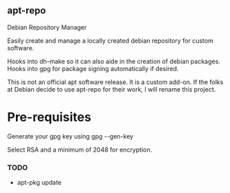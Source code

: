 apt-repo
--------

Debian Repository Manager

Easily create and manage a locally created debian repository for custom
software.

Hooks into dh-make so it can also aide in the creation of debian packages.
Hooks into gpg for package signing automatically if desired.

This is not an official apt software release. It is a custom add-on. If
the folks at Debian decide to use apt-repo for their work, I will rename
this project.


Pre-requisites
==============

Generate your gpg key using
    gpg --gen-key

Select RSA and a minimum of 2048 for encryption.

### TODO

* apt-pkg update